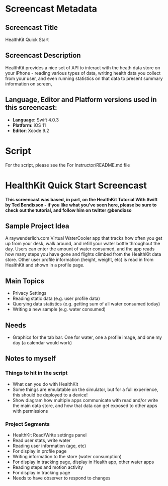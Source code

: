 # Screencast Metadata

## Screencast Title

HealthKit Quick Start

## Screencast Description

HealthKit provides a nice set of API to interact with the heath data store on your iPhone - reading various types of data, writing health data you collect from your user, and even running statistics on that data to present summary information on screen,

## Language, Editor and Platform versions used in this screencast:

* **Language:** Swift 4.0.3
* **Platform:** iOS 11
* **Editor**: Xcode 9.2

# Script

For the script, please see the For Instructor/README.md file

#  HealthKit Quick Start Screencast

**This screencast was based, in part, on the HealthKit Tutorial With Swift by Ted Bendixson - if you like what you've seen here, please be sure to check out the tutorial, and follow him on twitter @bendixso**

## Sample Project Idea
A raywenderlich.com Virtual WaterCooler app that tracks how often you get up from your desk, walk around, and refill your water bottle throughout the day.  Users can enter the amount of water consumed, and the app reads how many steps you have gone and flights climbed from the HealthKit data store.  Other user profile information (height, weight, etc) is read in from HealthKit and shown in a profile page.

## Main Topics
* Privacy Settings
* Reading static data (e.g. user profile data)
* Querying data statistics (e.g. getting sum of all water consumed today)
* Writing a new sample (e.g. water consumed)


## Needs
* Graphics for the tab bar.  One for water, one a profile image, and one my day (a calendar would work)

## Notes to myself
### Things to hit in the script
* What can you do with HealthKit
* Some things are emulatable on the simulator, but for a full experience, this should be deployed to a device!
* Show diagram how multiple apps communicate with read and/or write the main data store, and how that data can get exposed to other apps with permissions


### Project Segments
* HealthKit Read/Write settings panel
* Read user stats, write water
* Reading user information (age, etc)
* For display in profile page
* Writing information to the store (water consumption)
* For display in tracking page, display in Health app, other water apps
* Reading steps and motion activity
* For display in tracking page
* Needs to have observer to respond to changes



